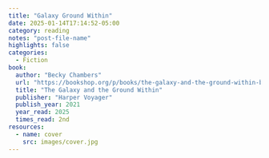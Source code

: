 ```yaml
---
title: "Galaxy Ground Within"
date: 2025-01-14T17:14:52-05:00
category: reading
notes: "post-file-name"
highlights: false
categories:
  - Fiction
book:
  author: "Becky Chambers"
  url: "https://bookshop.org/p/books/the-galaxy-and-the-ground-within-becky-chambers/14728464?ean=9780062936042"
  title: "The Galaxy and the Ground Within"
  publisher: "Harper Voyager"
  publish_year: 2021
  year_read: 2025
  times_read: 2nd
resources:
  - name: cover
    src: images/cover.jpg
---
```


